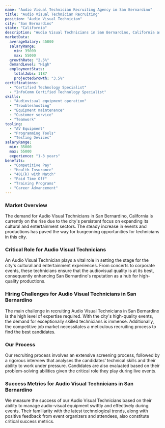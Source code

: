 ```yaml
---
name: "Audio Visual Technician Recruiting Agency in San Bernardino"
title: "Audio Visual Technician Recruiting"
position: "Audio Visual Technician"
city: "San Bernardino"
state: "California"
description: "Audio Visual Technicians in San Bernardino, California are responsible for setting up, operating, maintaining, and repairing equipment used for amplification, recording, and display."
marketData:
  averageSalary: 45000
  salaryRange:
    min: 35000
    max: 55000
  growthRate: "2.5%"
  demandLevel: "High"
  employmentStats:
    totalJobs: 1187
    projectedGrowth: "3.5%"
certifications:
  - "Certified Technology Specialist"
  - "InfoComm Certified Technology Specialist"
skills:
  - "Audiovisual equipment operation"
  - "Troubleshooting"
  - "Equipment maintenance"
  - "Customer service"
  - "Teamwork"
tooling:
  - "AV Equipment"
  - "Programming Tools"
  - "Testing Devices"
salaryRange:
  min: 35000
  max: 55000
  experience: "1-3 years"
benefits:
  - "Competitive Pay"
  - "Health Insurance"
  - "401(k) with Match"
  - "Paid Time Off"
  - "Training Programs"
  - "Career Advancement"
---
```


### Market Overview
The demand for Audio Visual Technicians in San Bernardino, California is currently on the rise due to the city's persistent focus on expanding its cultural and entertainment sectors. The steady increase in events and productions has paved the way for burgeoning opportunities for technicians in this city.

### Critical Role for Audio Visual Technicians
An Audio Visual Technician plays a vital role in setting the stage for the city's cultural and entertainment experiences. From concerts to corporate events, these technicians ensure that the audiovisual quality is at its best, consequently enhancing San Bernardino's reputation as a hub for high-quality productions.

### Hiring Challenges for Audio Visual Technicians in San Bernardino
The main challenge in recruiting Audio Visual Technicians in San Bernardino is the high level of expertise required. With the city's high-quality events, the demand for exceptionally skilled technicians is immense. Additionally, the competitive job market necessitates a meticulous recruiting process to find the best candidates.

### Our Process
Our recruiting process involves an extensive screening process, followed by a rigorous interview that analyses the candidates’ technical skills and their ability to work under pressure. Candidates are also evaluated based on their problem-solving abilities given the critical role they play during live events.

### Success Metrics for Audio Visual Technicians in San Bernardino
We measure the success of our Audio Visual Technicians based on their ability to manage audio-visual equipment swiftly and effectively during events. Their familiarity with the latest technological trends, along with positive feedback from event organizers and attendees, also constitute critical success metrics.